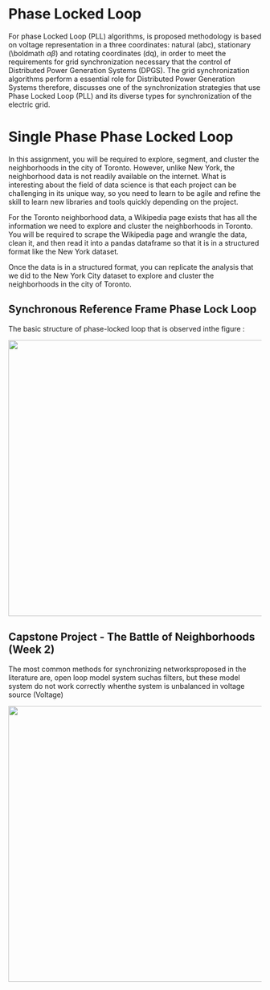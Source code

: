 # Phase Locked Loop

For phase Locked Loop (PLL) algorithms, is proposed methodology is based on voltage representation in a three coordinates: natural (abc), stationary (\boldmath $\alpha \beta$) and rotating coordinates (dq), in order to meet the requirements for grid synchronization necessary that the control of Distributed Power Generation Systems (DPGS). The grid synchronization algorithms perform a essential role for Distributed Power Generation Systems therefore, discusses one of the synchronization strategies that use Phase Locked Loop (PLL) and its diverse types for synchronization of the electric grid.

Single Phase Phase Locked Loop
==========
In this assignment, you will be required to explore, segment, and cluster the neighborhoods in the city of Toronto. However, unlike New York, the neighborhood data is not readily available on the internet. What is interesting about the field of data science is that each project can be challenging in its unique way, so you need to learn to be agile and refine the skill to learn new libraries and tools quickly depending on the project.

For the Toronto neighborhood data, a Wikipedia page exists that has all the information we need to explore and cluster the neighborhoods in Toronto. You will be required to scrape the Wikipedia page and wrangle the data, clean it, and then read it into a pandas dataframe so that it is in a structured format like the New York dataset.

Once the data is in a structured format, you can replicate the analysis that we did to the New York City dataset to explore and cluster the neighborhoods in the city of Toronto.

Synchronous Reference Frame Phase Lock Loop
--------------------
The basic structure of phase-locked loop that is observed inthe figure :

<p align="center">
  <img src="https://1oomzzme3s617r8yzr8qutjk-wpengine.netdna-ssl.com/wp-content/uploads/2017/04/Fig-1-PLL-model.jpg" width="550"/>
</p>

Capstone Project - The Battle of Neighborhoods (Week 2)
--------------------
The  most  common  methods  for  synchronizing  networksproposed  in  the  literature  are,  open  loop  model  system  suchas filters, but these model system do not work correctly whenthe system is unbalanced in voltage source (Voltage)

<p align="center">
  <img src="https://www.researchgate.net/profile/Saeed_Golestan/publication/311467820/figure/fig1/AS:442064224690176@1482407732450/Schematic-diagram-of-the-conventional-SRF-PLL.png" width="550"/>
</p>

